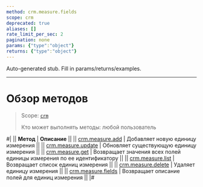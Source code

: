 ```yaml
---
method: crm.measure.fields
scope: crm
deprecated: true
aliases: []
rate_limit_per_sec: 2
pagination: none
params: {"type":"object"}
returns: {"type":"object"}
---
```


Auto-generated stub. Fill in params/returns/examples.

---

# Обзор методов

> Scope: [`crm`](../../../scopes/permissions.md)
>
> Кто может выполнять методы: любой пользователь

#|
|| **Метод** | **Описание** ||
|| [crm.measure.add](./crm-measure-add.md) | Добавляет новую единицу измерения ||
|| [crm.measure.update](./crm-measure-update.md) | Обновляет существующую единицу измерения ||
|| [crm.measure.get](./crm-measure-get.md) | Возвращает значения всех полей единицы измерения по ее идентификатору ||
|| [crm.measure.list](./crm-measure-list.md) | Возвращает список единиц измерения ||
|| [crm.measure.delete](./crm-measure-delete.md) | Удаляет единицу измерения ||
|| [crm.measure.fields](./crm-measure-fields.md) | Возвращает описание полей для единиц измерения ||
|#

